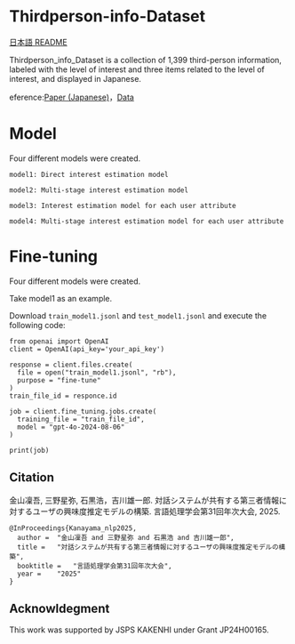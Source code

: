 # Thirdperson-info-Dataset

[日本語 README](https://github.com/IshiguroLab/Thirdperson-info-Dataset/blob/main/README_JP.md)

Thirdperson_info_Dataset is a collection of 1,399 third-person information, labeled with the level of interest and three items related to the level of interest, and displayed in Japanese.

eference:[Paper (Japanese)](https://www.anlp.jp/proceedings/annual_meeting/2025/pdf_dir/D4-3.pdf)，[Data](https://github.com/IshiguroLab/Thirdperson-info-Dataset/tree/main/data)

# Model
Four different models were created.

```
model1: Direct interest estimation model

model2: Multi-stage interest estimation model

model3: Interest estimation model for each user attribute

model4: Multi-stage interest estimation model for each user attribute
```


# Fine-tuning
Four different models were created.

Take model1 as an example.

Download `train_model1.jsonl` and `test_model1.jsonl` and execute the following code:

```
from openai import OpenAI
client = OpenAI(api_key='your_api_key')

response = client.files.create(
  file = open("train_model1.jsonl", "rb"),
  purpose = "fine-tune"
)
train_file_id = responce.id

job = client.fine_tuning.jobs.create(
  training_file = "train_file_id",
  model = "gpt-4o-2024-08-06"
)

print(job)
```

## Citation
金山凜吾, 三野星弥, 石黒浩，吉川雄一郎. 対話システムが共有する第三者情報に対するユーザの興味度推定モデルの構築. 言語処理学会第31回年次大会, 2025.
```
@InProceedings{Kanayama_nlp2025,
  author = 	"金山凜吾 and 三野星弥 and 石黒浩 and 吉川雄一郎",
  title = 	"対話システムが共有する第三者情報に対するユーザの興味度推定モデルの構築",
  booktitle = 	"言語処理学会第31回年次大会",
  year =	"2025"
}
```

## Acknowldegment
This work was supported by JSPS KAKENHI under Grant JP24H00165.

